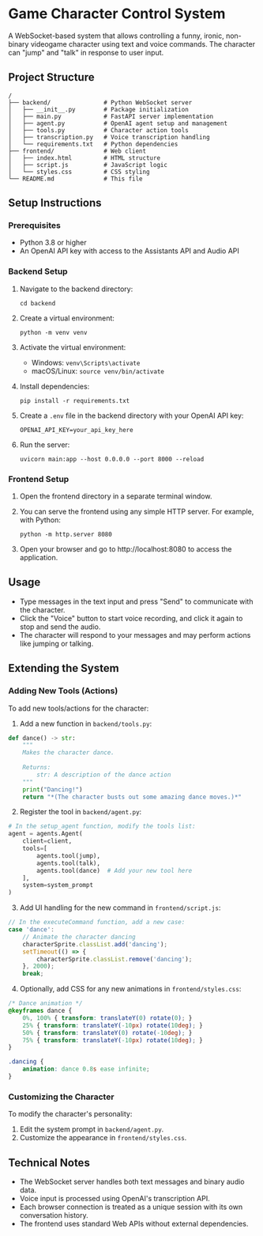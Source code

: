 # Game Character Control System

A WebSocket-based system that allows controlling a funny, ironic, non-binary videogame character using text and voice commands. The character can "jump" and "talk" in response to user input.

## Project Structure

```
/
├── backend/               # Python WebSocket server
│   ├── __init__.py        # Package initialization
│   ├── main.py            # FastAPI server implementation
│   ├── agent.py           # OpenAI agent setup and management
│   ├── tools.py           # Character action tools
│   ├── transcription.py   # Voice transcription handling
│   └── requirements.txt   # Python dependencies
├── frontend/              # Web client
│   ├── index.html         # HTML structure
│   ├── script.js          # JavaScript logic
│   └── styles.css         # CSS styling
└── README.md              # This file
```

## Setup Instructions

### Prerequisites

- Python 3.8 or higher
- An OpenAI API key with access to the Assistants API and Audio API

### Backend Setup

1. Navigate to the backend directory:
   ```
   cd backend
   ```

2. Create a virtual environment:
   ```
   python -m venv venv
   ```

3. Activate the virtual environment:
   - Windows: `venv\Scripts\activate`
   - macOS/Linux: `source venv/bin/activate`

4. Install dependencies:
   ```
   pip install -r requirements.txt
   ```

5. Create a `.env` file in the backend directory with your OpenAI API key:
   ```
   OPENAI_API_KEY=your_api_key_here
   ```

6. Run the server:
   ```
   uvicorn main:app --host 0.0.0.0 --port 8000 --reload
   ```

### Frontend Setup

1. Open the frontend directory in a separate terminal window.

2. You can serve the frontend using any simple HTTP server. For example, with Python:
   ```
   python -m http.server 8080
   ```

3. Open your browser and go to http://localhost:8080 to access the application.

## Usage

- Type messages in the text input and press "Send" to communicate with the character.
- Click the "Voice" button to start voice recording, and click it again to stop and send the audio.
- The character will respond to your messages and may perform actions like jumping or talking.

## Extending the System

### Adding New Tools (Actions)

To add new tools/actions for the character:

1. Add a new function in `backend/tools.py`:
```python
def dance() -> str:
    """
    Makes the character dance.
    
    Returns:
        str: A description of the dance action
    """
    print("Dancing!")
    return "*(The character busts out some amazing dance moves.)*"
```

2. Register the tool in `backend/agent.py`:
```python
# In the setup_agent function, modify the tools list:
agent = agents.Agent(
    client=client,
    tools=[
        agents.tool(jump),
        agents.tool(talk),
        agents.tool(dance)  # Add your new tool here
    ],
    system=system_prompt
)
```

3. Add UI handling for the new command in `frontend/script.js`:
```javascript
// In the executeCommand function, add a new case:
case 'dance':
    // Animate the character dancing
    characterSprite.classList.add('dancing');
    setTimeout(() => {
        characterSprite.classList.remove('dancing');
    }, 2000);
    break;
```

4. Optionally, add CSS for any new animations in `frontend/styles.css`:
```css
/* Dance animation */
@keyframes dance {
    0%, 100% { transform: translateY(0) rotate(0); }
    25% { transform: translateY(-10px) rotate(10deg); }
    50% { transform: translateY(0) rotate(-10deg); }
    75% { transform: translateY(-10px) rotate(10deg); }
}

.dancing {
    animation: dance 0.8s ease infinite;
}
```

### Customizing the Character

To modify the character's personality:

1. Edit the system prompt in `backend/agent.py`.
2. Customize the appearance in `frontend/styles.css`.

## Technical Notes

- The WebSocket server handles both text messages and binary audio data.
- Voice input is processed using OpenAI's transcription API.
- Each browser connection is treated as a unique session with its own conversation history.
- The frontend uses standard Web APIs without external dependencies. 
